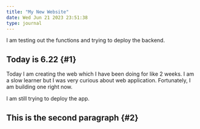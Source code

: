 ```yaml
---
title: "My New Website"
date: Wed Jun 21 2023 23:51:38
type: journal
---
```

I am testing out the functions and trying to deploy the backend.

## Today is 6.22 {#1}

Today I am creating the web which I have been doing for like 2 weeks. I
am a slow learner but I was very curious about web application.
Fortunately, I am building one right now.

I am still trying to deploy the app.

## This is the second paragraph {#2}

